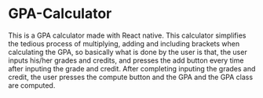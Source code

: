 # GPA-Calculator
This is a GPA calculator made with React native. This calculator simplifies the tedious process of multiplying, adding and including brackets when calculating the GPA, so basically what is done by the user is that, the user inputs his/her grades and credits, and presses the add button every time after inputing the grade and credit. After completing inputing the grades and credit, the user presses the compute button and the GPA and the GPA class are computed.  
